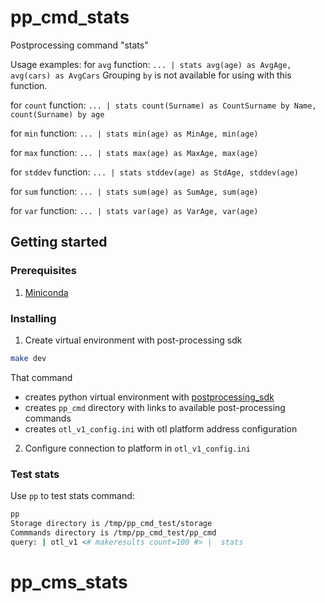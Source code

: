 # pp_cmd_stats
Postprocessing command "stats"

Usage examples:
for `avg` function: `... | stats avg(age) as AvgAge, avg(cars) as AvgCars`
Grouping `by` is not available for using with this function.

for `count` function: `... | stats count(Surname) as CountSurname by Name, count(Surname) by age`

for `min` function: `... | stats min(age) as MinAge, min(age)`

for `max` function: `... | stats max(age) as MaxAge, max(age)`

for `stddev` function: `... | stats stddev(age) as StdAge, stddev(age)`

for `sum` function: `... | stats sum(age) as SumAge, sum(age)`

for `var` function: `... | stats var(age) as VarAge, var(age)`


## Getting started
###  Prerequisites
1. [Miniconda](https://docs.conda.io/en/latest/miniconda.html)

### Installing
1. Create virtual environment with post-processing sdk 
```bash
make dev
```
That command  
- creates python virtual environment with [postprocessing_sdk](https://github.com/ISGNeuroTeam/postprocessing_sdk)
- creates `pp_cmd` directory with links to available post-processing commands
- creates `otl_v1_config.ini` with otl platform address configuration

2. Configure connection to platform in `otl_v1_config.ini`

### Test stats
Use `pp` to test stats command:  
```bash
pp
Storage directory is /tmp/pp_cmd_test/storage
Commmands directory is /tmp/pp_cmd_test/pp_cmd
query: | otl_v1 <# makeresults count=100 #> |  stats 
```
# pp_cms_stats
